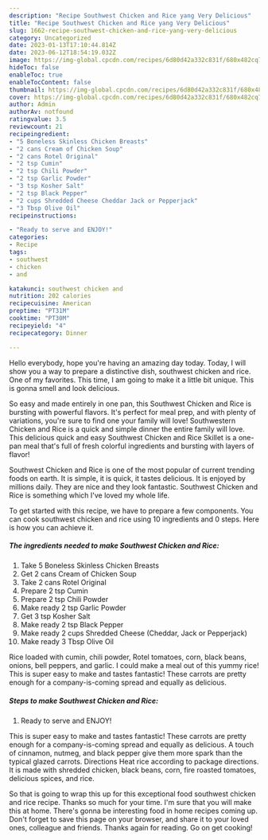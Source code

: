 ```yaml
---
description: "Recipe Southwest Chicken and Rice yang Very Delicious"
title: "Recipe Southwest Chicken and Rice yang Very Delicious"
slug: 1662-recipe-southwest-chicken-and-rice-yang-very-delicious
category: Uncategorized
date: 2023-01-13T17:10:44.814Z
date: 2023-06-12T18:54:19.032Z
image: https://img-global.cpcdn.com/recipes/6d80d42a332c831f/680x482cq70/southwest-chicken-and-rice-recipe-main-photo.jpg
hideToc: false
enableToc: true
enableTocContent: false
thumbnail: https://img-global.cpcdn.com/recipes/6d80d42a332c831f/680x482cq70/southwest-chicken-and-rice-recipe-main-photo.jpg
cover: https://img-global.cpcdn.com/recipes/6d80d42a332c831f/680x482cq70/southwest-chicken-and-rice-recipe-main-photo.jpg
author: Admin
authorAv: notfound
ratingvalue: 3.5
reviewcount: 21
recipeingredient:
- "5 Boneless Skinless Chicken Breasts"
- "2 cans Cream of Chicken Soup"
- "2 cans Rotel Original"
- "2 tsp Cumin"
- "2 tsp Chili Powder"
- "2 tsp Garlic Powder"
- "3 tsp Kosher Salt"
- "2 tsp Black Pepper"
- "2 cups Shredded Cheese Cheddar Jack or Pepperjack"
- "3 Tbsp Olive Oil"
recipeinstructions:

- "Ready to serve and ENJOY!"
categories:
- Recipe
tags:
- southwest
- chicken
- and

katakunci: southwest chicken and 
nutrition: 202 calories
recipecuisine: American
preptime: "PT31M"
cooktime: "PT30M"
recipeyield: "4"
recipecategory: Dinner

---
```



Hello everybody, hope you're having an amazing day today. Today, I will show you a way to prepare a distinctive dish, southwest chicken and rice. One of my favorites. This time, I am going to make it a little bit unique. This is gonna smell and look delicious.

So easy and made entirely in one pan, this Southwest Chicken and Rice is bursting with powerful flavors. It&#39;s perfect for meal prep, and with plenty of variations, you&#39;re sure to find one your family will love! Southwestern Chicken and Rice is a quick and simple dinner the entire family will love. This delicious quick and easy Southwest Chicken and Rice Skillet is a one-pan meal that&#39;s full of fresh colorful ingredients and bursting with layers of flavor!

Southwest Chicken and Rice is one of the most popular of current trending foods on earth. It is simple, it is quick, it tastes delicious. It is enjoyed by millions daily. They are nice and they look fantastic. Southwest Chicken and Rice is something which I've loved my whole life.


To get started with this recipe, we have to prepare a few components. You can cook southwest chicken and rice using 10 ingredients and 0 steps. Here is how you can achieve it.

<!--inarticleads1-->

##### The ingredients needed to make Southwest Chicken and Rice:

1. Take 5 Boneless Skinless Chicken Breasts
1. Get 2 cans Cream of Chicken Soup
1. Take 2 cans Rotel Original
1. Prepare 2 tsp Cumin
1. Prepare 2 tsp Chili Powder
1. Make ready 2 tsp Garlic Powder
1. Get 3 tsp Kosher Salt
1. Make ready 2 tsp Black Pepper
1. Make ready 2 cups Shredded Cheese (Cheddar, Jack or Pepperjack)
1. Make ready 3 Tbsp Olive Oil


Rice loaded with cumin, chili powder, Rotel tomatoes, corn, black beans, onions, bell peppers, and garlic. I could make a meal out of this yummy rice! This is super easy to make and tastes fantastic! These carrots are pretty enough for a company-is-coming spread and equally as delicious. 

<!--inarticleads2-->

##### Steps to make Southwest Chicken and Rice:


1. Ready to serve and ENJOY!

This is super easy to make and tastes fantastic! These carrots are pretty enough for a company-is-coming spread and equally as delicious. A touch of cinnamon, nutmeg, and black pepper give them more spark than the typical glazed carrots. Directions Heat rice according to package directions. It is made with shredded chicken, black beans, corn, fire roasted tomatoes, delicious spices, and rice. 

So that is going to wrap this up for this exceptional food southwest chicken and rice recipe. Thanks so much for your time. I'm sure that you will make this at home. There's gonna be interesting food in home recipes coming up. Don't forget to save this page on your browser, and share it to your loved ones, colleague and friends. Thanks again for reading. Go on get cooking!

